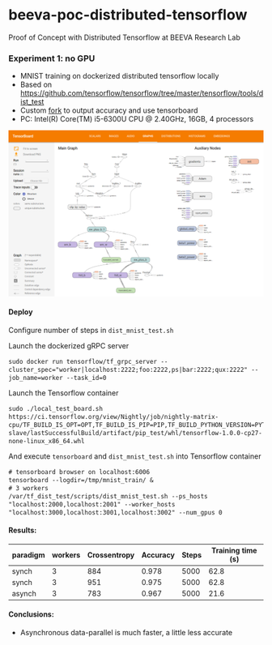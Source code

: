 # beeva-poc-distributed-tensorflow
Proof of Concept with Distributed Tensorflow at BEEVA Research Lab

### Experiment 1: no GPU

* MNIST training on dockerized distributed tensorflow locally
* Based on https://github.com/tensorflow/tensorflow/tree/master/tensorflow/tools/dist_test
* Custom [fork](https://github.com/beeva-enriqueotero/tensorflow/blob/master/tensorflow/tools/dist_test/python/mnist_replica.py) to output accuracy and use tensorboard
* PC: Intel(R) Core(TM) i5-6300U CPU @ 2.40GHz, 16GB, 4 processors

![Tensorboard](/images/tensorboard_mnist.png)

#### Deploy

Configure number of steps in `dist_mnist_test.sh`

Launch the dockerized gRPC server
```
sudo docker run tensorflow/tf_grpc_server --cluster_spec="worker|localhost:2222;foo:2222,ps|bar:2222;qux:2222" --job_name=worker --task_id=0
```
Launch the Tensorflow container
```
sudo ./local_test_board.sh https://ci.tensorflow.org/view/Nightly/job/nightly-matrix-cpu/TF_BUILD_IS_OPT=OPT,TF_BUILD_IS_PIP=PIP,TF_BUILD_PYTHON_VERSION=PYTHON2,label=cpu-slave/lastSuccessfulBuild/artifact/pip_test/whl/tensorflow-1.0.0-cp27-none-linux_x86_64.whl
```
And execute `tensorboard` and `dist_mnist_test.sh` into Tensorflow container
```
# tensorboard browser on localhost:6006
tensorboard --logdir=/tmp/mnist_train/ &
# 3 workers
/var/tf_dist_test/scripts/dist_mnist_test.sh --ps_hosts "localhost:2000,localhost:2001" --worker_hosts "localhost:3000,localhost:3001,localhost:3002" --num_gpus 0
```

#### Results:

| paradigm | workers | Crossentropy | Accuracy | Steps | Training time (s)
| --- | --- | --- | --- | --- | ---
| synch | 3 | 884 | 0.978 | 5000 | 62.8
| synch | 3 | 951 | 0.975 | 5000 | 62.8
| asynch | 3 | 783 | 0.967 | 5000 | 21.6


#### Conclusions: 
* Asynchronous data-parallel is much faster, a little less accurate

